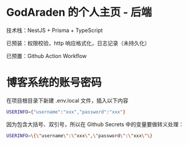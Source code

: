 # GodAraden 的个人主页 - 后端

技术栈：NestJS + Prisma + TypeScript

已预装：权限校验，http 响应格式化，日志记录（未持久化）

已预置：Github Action Workflow

# 博客系统的账号密码

在项目根目录下新建 .env.local 文件，插入以下内容

```bash
USERINFO={"username":"xxx","password":"xxx"}
```

因为包含大括号、双引号，所以在 Github Secrets 中的变量要做转义处理：

```bash
USERINFO=\{\"username\":\"xxx\",\"password\":\"xxx\"\}
```
